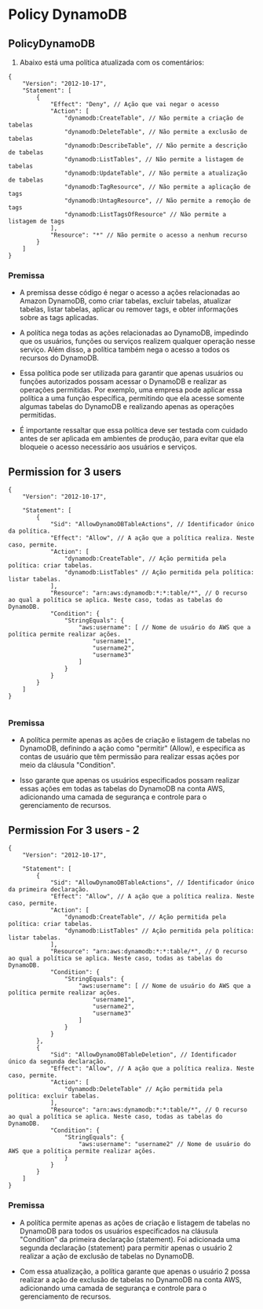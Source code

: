 # Policy DynamoDB


## PolicyDynamoDB

1. Abaixo está uma política atualizada com os comentários:

```:bash
{
    "Version": "2012-10-17",
    "Statement": [
        {
            "Effect": "Deny", // Ação que vai negar o acesso
            "Action": [
                "dynamodb:CreateTable", // Não permite a criação de tabelas
                "dynamodb:DeleteTable", // Não permite a exclusão de tabelas
                "dynamodb:DescribeTable", // Não permite a descrição de tabelas
                "dynamodb:ListTables", // Não permite a listagem de tabelas
                "dynamodb:UpdateTable", // Não permite a atualização de tabelas
                "dynamodb:TagResource", // Não permite a aplicação de tags
                "dynamodb:UntagResource", // Não permite a remoção de tags
                "dynamodb:ListTagsOfResource" // Não permite a listagem de tags
            ],
            "Resource": "*" // Não permite o acesso a nenhum recurso
        }
    ]
}

```


### Premissa

- A premissa desse código é negar o acesso a ações relacionadas ao Amazon DynamoDB, como criar tabelas, excluir tabelas, atualizar tabelas, listar tabelas, aplicar ou remover tags, e obter informações sobre as tags aplicadas.

- A política nega todas as ações relacionadas ao DynamoDB, impedindo que os usuários, funções ou serviços realizem qualquer operação nesse serviço. Além disso, a política também nega o acesso a todos os recursos do DynamoDB.

- Essa política pode ser utilizada para garantir que apenas usuários ou funções autorizados possam acessar o DynamoDB e realizar as operações permitidas. Por exemplo, uma empresa pode aplicar essa política a uma função específica, permitindo que ela acesse somente algumas tabelas do DynamoDB e realizando apenas as operações permitidas.

- É importante ressaltar que essa política deve ser testada com cuidado antes de ser aplicada em ambientes de produção, para evitar que ela bloqueie o acesso necessário aos usuários e serviços.

##
## Permission for 3 users

```:bash
{
    "Version": "2012-10-17",

    "Statement": [
        {
            "Sid": "AllowDynamoDBTableActions", // Identificador único da política.
            "Effect": "Allow", // A ação que a política realiza. Neste caso, permite.
            "Action": [
                "dynamodb:CreateTable", // Ação permitida pela política: criar tabelas.
                "dynamodb:ListTables" // Ação permitida pela política: listar tabelas.
            ],
            "Resource": "arn:aws:dynamodb:*:*:table/*", // O recurso ao qual a política se aplica. Neste caso, todas as tabelas do DynamoDB.
            "Condition": {
                "StringEquals": {
                    "aws:username": [ // Nome de usuário do AWS que a política permite realizar ações.
                        "username1",
                        "username2",
                        "username3"
                    ]
                }
            }
        }
    ]
}


```
### Premissa

- A política permite apenas as ações de criação e listagem de tabelas no DynamoDB, definindo a ação como "permitir" (Allow), e especifica as contas de usuário que têm permissão para realizar essas ações por meio da cláusula "Condition".

- Isso garante que apenas os usuários especificados possam realizar essas ações em todas as tabelas do DynamoDB na conta AWS, adicionando uma camada de segurança e controle para o gerenciamento de recursos.

## 
## Permission For 3 users - 2 


```:bash
{
    "Version": "2012-10-17",

    "Statement": [
        {
            "Sid": "AllowDynamoDBTableActions", // Identificador único da primeira declaração.
            "Effect": "Allow", // A ação que a política realiza. Neste caso, permite.
            "Action": [
                "dynamodb:CreateTable", // Ação permitida pela política: criar tabelas.
                "dynamodb:ListTables" // Ação permitida pela política: listar tabelas.
            ],
            "Resource": "arn:aws:dynamodb:*:*:table/*", // O recurso ao qual a política se aplica. Neste caso, todas as tabelas do DynamoDB.
            "Condition": {
                "StringEquals": {
                    "aws:username": [ // Nome de usuário do AWS que a política permite realizar ações.
                        "username1",
                        "username2",
                        "username3"
                    ]
                }
            }
        },
        {
            "Sid": "AllowDynamoDBTableDeletion", // Identificador único da segunda declaração.
            "Effect": "Allow", // A ação que a política realiza. Neste caso, permite.
            "Action": [
                "dynamodb:DeleteTable" // Ação permitida pela política: excluir tabelas.
            ],
            "Resource": "arn:aws:dynamodb:*:*:table/*", // O recurso ao qual a política se aplica. Neste caso, todas as tabelas do DynamoDB.
            "Condition": {
                "StringEquals": {
                    "aws:username": "username2" // Nome de usuário do AWS que a política permite realizar ações.
                }
            }
        }
    ]
}

```

### Premissa

- A política permite apenas as ações de criação e listagem de tabelas no DynamoDB para todos os usuários especificados na cláusula "Condition" da primeira declaração (statement). Foi adicionada uma segunda declaração (statement) para permitir apenas o usuário 2 realizar a ação de exclusão de tabelas no DynamoDB.

- Com essa atualização, a política garante que apenas o usuário 2 possa realizar a ação de exclusão de tabelas no DynamoDB na conta AWS, adicionando uma camada de segurança e controle para o gerenciamento de recursos.

